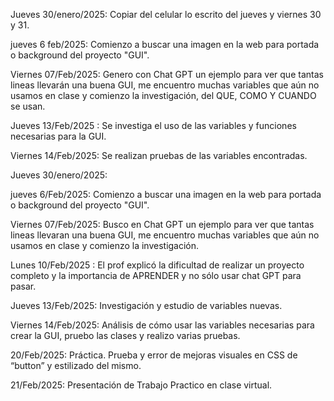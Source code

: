 Jueves 30/enero/2025:  Copiar del celular lo escrito del jueves y viernes 30 y 31.

jueves 6 feb/2025: Comienzo a buscar una imagen en la web para portada o background del proyecto "GUI".

Viernes 07/Feb/2025: Genero con Chat GPT un ejemplo para ver que tantas lineas llevarán una buena GUI, me encuentro muchas variables que aún no usamos en clase y comienzo la investigación, del QUE, COMO Y CUANDO se usan. 

Jueves 13/Feb/2025 : Se investiga el uso de las variables y funciones necesarias para la GUI.

Viernes 14/Feb/2025: Se realizan pruebas de las variables encontradas.

Jueves 30/enero/2025:  

jueves 6/Feb/2025: Comienzo a buscar una imagen en la web para portada o background del proyecto "GUI".

Viernes 07/Feb/2025: Busco en Chat GPT un ejemplo para ver que tantas lineas llevaran una buena GUI, me encuentro muchas variables que aún no usamos en clase y comienzo la investigación.

Lunes 10/Feb/2025 : El prof explicó la dificultad de realizar un proyecto completo y la importancia de APRENDER y no sólo usar chat GPT para pasar.

Jueves 13/Feb/2025: Investigación y estudio de variables nuevas.

Viernes 14/Feb/2025: Análisis de cómo usar las variables necesarias para crear la GUI, pruebo las clases y realizo varias pruebas.

20/Feb/2025: Práctica. Prueba y error de mejoras visuales en CSS de “button” y estilizado del mismo.

21/Feb/2025: Presentación de Trabajo Practico en clase virtual.

